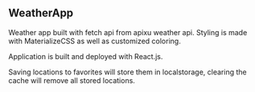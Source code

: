 ## WeatherApp

Weather app built with fetch api from apixu weather api.
Styling is made with MaterializeCSS as well as customized coloring.

Application is built and deployed with React.js.

Saving locations to favorites will store them in localstorage, clearing the cache will remove all stored locations.
